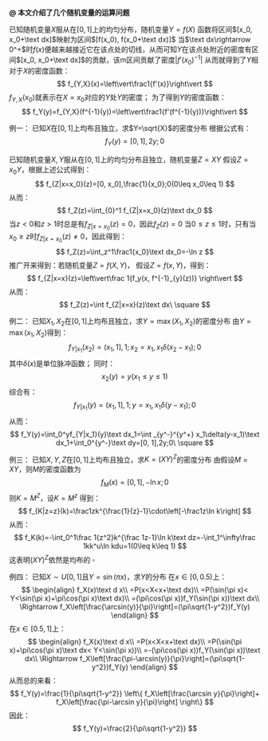**@ 本文介绍了几个随机变量的运算问题**

已知随机变量$X$服从在$[0,1]$上的均匀分布，随机变量$Y=f(X)$
函数将区间$[x_0, x_0+\text dx]$映射为区间$[f(x_0), f(x_0+\text dx)]$
当$\text dx\rightarrow 0^+$时$f(x)$便越来越接近它在该点处的切线，从而可知$Y$在该点处附近的密度有区间$[x_0, x_0+\text dx]$的贡献，该m区间贡献了密度$|f'(x_0)^{-1}|$
从而就得到了$Y$相对于$X$的密度函数：
$$
f_{Y,X}(x)=\left\vert\frac1{f'(x)}\right\vert
$$
$f_{Y, X}(x_0)$就表示在$X=x_0$对应的$Y$处$Y$的密度；
为了得到$Y$的密度函数：
$$
f_Y(y)=f_{Y,X}(f^{-1}(y))=\left\vert\frac1{f'(f^{-1}(y))}\right\vert
$$

例一：
已知$X$在$[0, 1]$上均布且独立，求$Y=\sqrt{X}$的密度分布
根据公式有：
$$
f_Y(y)=[0, 1], 2y; 0
$$

已知随机变量$X, Y$服从在$[0, 1]$上的均匀分布且独立，随机变量$Z=XY$
假设$Z=x_0Y$，根据上述公式得到：
$$
f_{Z|x=x_0}(z)=[0, x_0],\frac{1}{x_0};0(0\leq x_0\leq 1)
$$
从而： 
$$
f_Z(z)=\int_{0}^1 f_{Z|x=x_0}(z)\text dx_0
$$
当$z<0$和$z>1$时总是有$f_{Z|x=x_0}(z)=0$，因此$f_Z(z)=0$
当$0\leq z\leq 1$时，只有当$x_0\geq z$时$f_{Z|x=x_0}(z)\neq 0$，因此得到：
$$
f_Z(z)=\int_z^1\frac1{x_0}\text dx_0=-\ln z
$$
推广开来得到：若随机变量$Z=f(X, Y)$，
假设$Z=f(x, Y)$，得到：
$$
f_{Z|x=x}(z)=\left\vert\frac 1{f_y(x, f^{-1}_{y}(z))} \right\vert
$$
从而：
$$
f_Z(z)=\int f_{Z|x=x}(z)\text dx\ \square
$$

例二：
已知$X_1, X_2$在$[0, 1]$上均布且独立，求$Y=\max(X_1, X_2)$的密度分布
由$Y=\max(x_1, X_2)$得到：
$$
f_{Y|x_1}(x_2)=(x_1, 1], 1;x_2=x_1, x_1\delta(x_2-x_1);0
$$
其中$\delta(x)$是单位脉冲函数；
同时：
$$
x_2(y)=y(x_1\leq y\leq 1)
$$
综合有：
$$
f_{Y|x_1}(y)=(x_1, 1], 1;y=x_1, x_1\delta(y-x_1);0
$$
从而：
$$
f_Y(y)=\int_0^yf_{Y|x_1}(y)\text dx_1=\int _{y^-}^{y^+} x_1\delta(y-x_1)\text dx_1+\int_0^{y^-}\text dy=[0, 1],2y;0\ \square
$$

例三：
已知$X, Y, Z$在$[0, 1]$上均布且独立，求$K=(XY)^Z$的密度分布
由假设$M=XY$，则$M$的密度函数为
$$
f_M(x)=[0, 1],-\ln x;0
$$
则$K=M^Z$，设$K=M^z$
得到：
$$
f_{K|z=z}(k)=\frac1zk^{\frac{1}{z}-1}\cdot\left[-\frac1z\ln k\right]
$$
从而：
$$
f_K(k)=-\int_0^1\frac 1{z^2}k^{\frac 1z-1}\ln k\text dz=-\int_1^\infty\frac 1kk^u\ln kdu=1(0\leq k\leq 1)
$$
这表明$(XY)^Z$依然是均布的 $\square$

例四：
已知$X\sim U[0, 1]$且$Y=\sin(\pi x)$，求$Y$的分布
在$x\in [0, 0.5)$上：
$$
\begin{align}
f_X(x)\text d x\\
=P(x<X<x+\text dx)\\
=P(\sin(\pi x)< Y<\sin(\pi x)+\pi\cos(\pi x)\text dx)\\
=(\pi\cos(\pi x))f_Y(\sin(\pi x))\text dx\\
\Rightarrow
f_X\left[\frac{\arcsin(y)}{\pi}\right]=(\pi\sqrt{1-y^2})f_Y(y)
\end{align}
$$
在$x\in [0.5, 1]$上：
$$
\begin{align}
f_X(x)\text d x\\
=P(x<X<x+\text dx)\\
=P(\sin(\pi x)+\pi\cos(\pi x)\text dx< Y<\sin(\pi x))\\
=-(\pi\cos(\pi x))f_Y(\sin(\pi x))\text dx\\
\Rightarrow
f_X\left[\frac{\pi-\arcsin(y)}{\pi}\right]=(\pi\sqrt{1-y^2})f_Y(y)
\end{align}
$$
从而总的来看：
$$
f_Y(y)=\frac{1}{\pi\sqrt{1-y^2}}
\left\{
f_X\left[\frac{\arcsin y}{\pi}\right]+
f_X\left[\frac{\pi-\arcsin y}{\pi}\right]
\right\}
$$
因此：
$$
f_Y(y)=\frac{2}{\pi\sqrt{1-y^2}}
$$